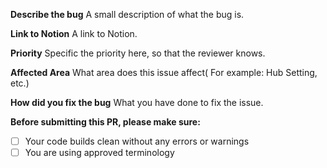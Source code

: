 **Describe the bug**
A small description of what the bug is.

**Link to Notion**
A link to Notion.

**Priority**
Specific the priority here, so that the reviewer knows.

**Affected Area**
What area does this issue affect( For example: Hub Setting, etc.)

**How did you fix the bug**
What you have done to fix the issue.

**Before submitting this PR, please make sure:**

- [ ] Your code builds clean without any errors or warnings
- [ ] You are using approved terminology
